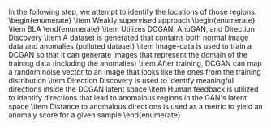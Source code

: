 
In the following step, we attempt to identify the locations of those regions. 
\begin{enumerate}
	\item Weakly supervised approach
		\begin{enumerate}
			\item BLA
		\end{enumerate}
	\item Utilizes DCGAN, AnoGAN, and Direction Discovery
	\item A dataset is generated that contains both normal image data and anomalies (polluted dataset)
	\item Image-data is used to train a DCGAN so that it can generate images that represent the domain of the training data (including the anomalies)
	\item After training, DCGAN can map a random noise vector to an image that looks like the ones from the training distribution
	\item Direction Discovery is used to identify meaningful directions inside the DCGAN latent space
	\item Human feedback is utilized to identify directions that lead to anomalous regions in the GAN's latent space
	\item Distance to anomalous directions is used as a metric to yield an anomaly score for a given sample
\end{enumerate}